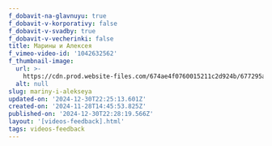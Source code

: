 ```yaml
---
f_dobavit-na-glavnuyu: true
f_dobavit-v-korporativy: false
f_dobavit-v-svadby: true
f_dobavit-v-vecherinki: false
title: Марины и Алексея
f_vimeo-video-id: '1042632562'
f_thumbnail-image:
  url: >-
    https://cdn.prod.website-files.com/674ae4f0760015211c2d924b/677295a21b68d7082393d504_1965656216-965d401e51cac7ddc8b35a11415ecaed6e810d03718c9a1ecc3843a516b6f47d-d_2400.avif
  alt: null
slug: mariny-i-alekseya
updated-on: '2024-12-30T22:25:13.601Z'
created-on: '2024-11-28T14:45:53.825Z'
published-on: '2024-12-30T22:28:19.566Z'
layout: '[videos-feedback].html'
tags: videos-feedback
---
```



